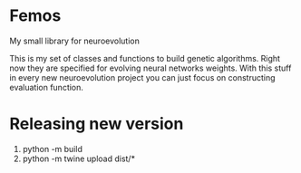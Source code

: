# Femos

My small library for neuroevolution

This is my set of classes and functions to build genetic algorithms.
Right now they are specified for evolving neural networks weights.
With this stuff in every new neuroevolution project you can just focus on constructing evaluation function.

# Releasing new version

1. python -m build
2. python -m twine upload dist/*
